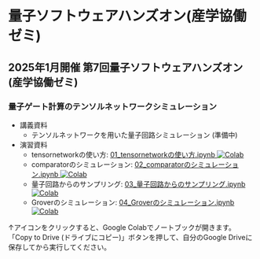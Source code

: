 # 量子ソフトウェアハンズオン(産学協働ゼミ)

## 2025年1月開催 第7回量子ソフトウェアハンズオン(産学協働ゼミ)

### 量子ゲート計算のテンソルネットワークシミュレーション

* 講義資料
  * テンソルネットワークを用いた量子回路シミュレーション (準備中)
* 演習資料
  * tensornetworkの使い方: [01\_tensornetworkの使い方.ipynb ![Colab](https://colab.research.google.com/assets/colab-badge.svg)](https://colab.research.google.com/github/utokyo-qsw/joint-seminar/blob/main/202501/01_tensornetwork%E3%81%AE%E4%BD%BF%E3%81%84%E6%96%B9.ipynb)
  * comparatorのシミュレーション: [02\_comparatorのシミュレーション.ipynb ![Colab](https://colab.research.google.com/assets/colab-badge.svg)](https://colab.research.google.com/github/utokyo-qsw/joint-seminar/blob/main/202501/02_comparator%E3%81%AE%E3%82%B7%E3%83%9F%E3%83%A5%E3%83%AC%E3%83%BC%E3%82%B7%E3%83%A7%E3%83%B3.ipynb)
  * 量子回路からのサンプリング: [03\_量子回路からのサンプリング.ipynb ![Colab](https://colab.research.google.com/assets/colab-badge.svg)](https://colab.research.google.com/github/utokyo-qsw/joint-seminar/blob/main/202501/03_%E9%87%8F%E5%AD%90%E5%9B%9E%E8%B7%AF%E3%81%8B%E3%82%89%E3%81%AE%E3%82%B5%E3%83%B3%E3%83%97%E3%83%AA%E3%83%B3%E3%82%B0.ipynb)
  * Groverのシミュレーション: [04\_Groverのシミュレーション.ipynb ![Colab](https://colab.research.google.com/assets/colab-badge.svg)](https://colab.research.google.com/github/utokyo-qsw/joint-seminar/blob/main/202501/04_Grover%E3%81%AE%E3%82%B7%E3%83%9F%E3%83%A5%E3%83%AC%E3%83%BC%E3%82%B7%E3%83%A7%E3%83%B3.ipynb)

↑アイコンをクリックすると、Google Colabでノートブックが開きます。「Copy to  Drive (ドライブにコピー)」ボタンを押して、自分のGoogle Driveに保存してから実行してください。
